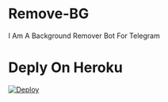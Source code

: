 # Remove-BG
I Am A Background Remover Bot For Telegram

# Deply On Heroku

[![Deploy](https://www.herokucdn.com/deploy/button.svg)](https://heroku.com/deploy)
